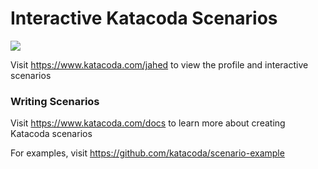 # Interactive Katacoda Scenarios

[![](http://shields.katacoda.com/katacoda/jahed/count.svg)](https://www.katacoda.com/jahed "Get your profile on Katacoda.com")

Visit https://www.katacoda.com/jahed to view the profile and interactive scenarios

### Writing Scenarios
Visit https://www.katacoda.com/docs to learn more about creating Katacoda scenarios

For examples, visit https://github.com/katacoda/scenario-example
